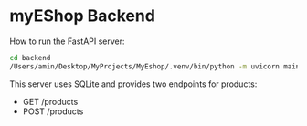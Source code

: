 # myEShop Backend

How to run the FastAPI server:

```bash
cd backend
/Users/amin/Desktop/MyProjects/MyEshop/.venv/bin/python -m uvicorn main:app --reload
```

This server uses SQLite and provides two endpoints for products:
- GET /products
- POST /products
